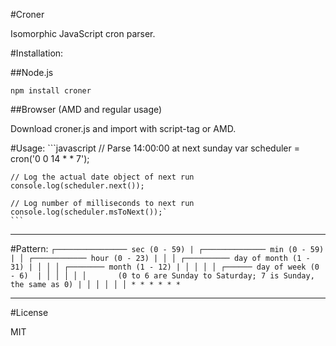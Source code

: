 
#Croner

Isomorphic JavaScript cron parser.


#Installation:

##Node.js 

```npm install croner```

##Browser (AMD and regular usage) 

Download croner.js and import with script-tag or AMD.


#Usage:
    ```javascript
	// Parse 14:00:00 at next sunday
	var scheduler = cron('0 0 14 * * 7');

	// Log the actual date object of next run
	console.log(scheduler.next());

	// Log number of milliseconds to next run
	console.log(scheduler.msToNext());`
	```

  ------------------------------------------------------------------------------------


#Pattern:
    ```
	┌──────────────── sec (0 - 59)
	| ┌────────────── min (0 - 59)
	| │ ┌──────────── hour (0 - 23)
	| │ │ ┌────────── day of month (1 - 31)
	| │ │ │ ┌──────── month (1 - 12)
	| │ │ │ │ ┌────── day of week (0 - 6) 
	| │ │ │ │ │       (0 to 6 are Sunday to Saturday; 7 is Sunday, the same as 0)
	| │ │ │ │ │
	* * * * * * ```

  ------------------------------------------------------------------------------------


#License

MIT
